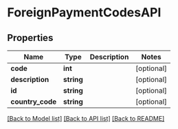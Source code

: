 # ForeignPaymentCodesAPI

## Properties
Name | Type | Description | Notes
------------ | ------------- | ------------- | -------------
**code** | **int** |  | [optional] 
**description** | **string** |  | [optional] 
**id** | **string** |  | [optional] 
**country_code** | **string** |  | [optional] 

[[Back to Model list]](../README.md#documentation-for-models) [[Back to API list]](../README.md#documentation-for-api-endpoints) [[Back to README]](../README.md)


